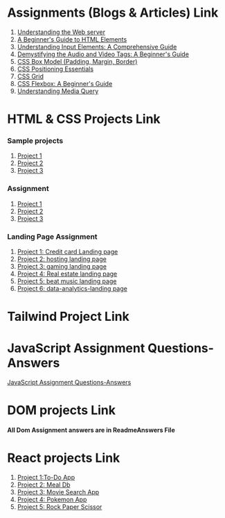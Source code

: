 # Assignments (Blogs & Articles) Link
 
 1. [Understanding the Web server](https://bhavikamaurya.hashnode.dev/understanding-the-fundamentals-of-web-servers-a-beginners-guide) 
 2. [A Beginner's Guide to HTML Elements](https://bhavikamaurya.hashnode.dev/a-beginners-guide-to-html-elements)
 3. [Understanding Input Elements: A Comprehensive Guide](https://bhavikamaurya.hashnode.dev/understanding-input-elements-a-comprehensive-guide) 
 4. [Demystifying the Audio and Video Tags: A Beginner's Guide](https://bhavikamaurya.hashnode.dev/demystifying-the-audio-and-video-tags-a-beginners-guide) 
 5. [CSS Box Model (Padding, Margin, Border)](https://bhavikamaurya.hashnode.dev/css-box-model-padding-margin-border) 
 6. [CSS Positioning Essentials](https://bhavikamaurya.hashnode.dev/css-positioning-essentials) 
 7. [CSS Grid](https://bhavikamaurya.hashnode.dev/css-grid) 
 8. [CSS Flexbox: A Beginner's Guide](https://bhavikamaurya.hashnode.dev/css-flexbox-a-beginners-guide) 
 9. [Understanding Media Query](https://bhavikamaurya.hashnode.dev/understanding-media-query) 

# HTML & CSS Projects Link
 
 ### Sample projects 
  1. [Project 1](bhavika-project1-seo.netlify.app) 
 2. [Project 2](bhavika-project2-crypto.netlify.app)
 3. [Project 3](bhavika-project3-fashionhub.netlify.app) 

 ### Assignment 
 1. [Project 1](bhavika-project1-calm.netlify.app) 
 2. [Project 2](bhavika-project2-medifine.netlify.app)
 3. [Project 3](bhavika-project3-law.netlify.app) 
 ### Landing Page Assignment 
 1. [Project 1: Credit card Landing page ](project1-creditcard.netlify.app) 
 2. [Project 2: hosting landing page ](project2-hosting.netlify.app)
 3. [Project 3: gaming landing page ](project3-gaming.netlify.app) 
 4. [Project 4: Real estate landing page ](bhavika-project4-real-estate.netlify.app) 
 5. [Project 5: beat music landing page](project5-beat.netlify.app)
 6. [Project 6: data-analytics-landing page](project6-real-time-analytics.netlify.app) 
# Tailwind Project Link

# JavaScript Assignment Questions-Answers
[JavaScript Assignment Questions-Answers](https://github.com/Bhavika-Maurya/FSJS-2/tree/main/Javascript%20Assignment) 
# DOM projects Link
#### All Dom Assignment answers are in ReadmeAnswers File

# React projects Link 

1. [Project 1:To-Do App](https://resonant-empanada-c81018.netlify.app)
2. [Project 2: Meal Db ](https://ephemeral-dusk-c39746.netlify.app)
3. [Project 3: Movie Search App]()
4. [Project 4: Pokemon App]()
5. [Project 5: Rock Paper Scissor]()
